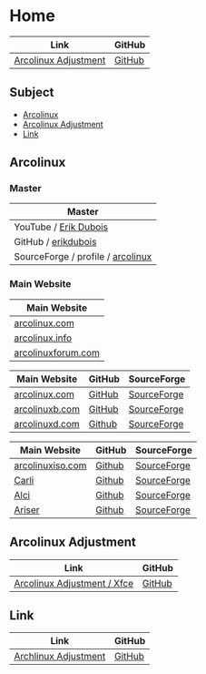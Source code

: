 

# Home

| Link | GitHub |
| ---- | ------ |
| [Arcolinux Adjustment](https://samwhelp.github.io/arcolinux-adjustment/) | [GitHub](https://github.com/samwhelp/arcolinux-adjustment) |




## Subject

* [Arcolinux](#arcolinux)
* [Arcolinux Adjustment](#arcolinux-adjustment)
* [Link](#link)


## Arcolinux

### Master

| Master |
| --- |
| YouTube / [Erik Dubois](https://www.youtube.com/@ErikDubois) |
| GitHub / [erikdubois](https://github.com/erikdubois) |
| SourceForge / profile / [arcolinux](https://sourceforge.net/u/arcolinux/profile/) |


### Main Website

| Main Website |
| --- |
| [arcolinux.com](https://arcolinux.com/)
| [arcolinux.info](https://www.arcolinux.info/) |
| [arcolinuxforum.com](https://arcolinuxforum.com/) |


| Main Website | GitHub | SourceForge |
| --- | --- | --- |
| [arcolinux.com](https://arcolinux.com/) | [GitHub](https://github.com/arcolinux) | [SourceForge](https://sourceforge.net/u/arcolinux/profile/) |
| [arcolinuxb.com](https://www.arcolinuxb.com/) | [GitHub](https://github.com/arcolinuxb) | [SourceForge](https://sourceforge.net/p/arcolinux-community-editions/) |
| [arcolinuxd.com](https://www.arcolinuxd.com/) | [Github](https://github.com/arcolinuxd) | [SourceForge](https://sourceforge.net/projects/arcolinux/) |


| Main Website | GitHub | SourceForge |
| --- | --- | --- |
| [arcolinuxiso.com](https://www.arcolinuxiso.com/) | [Github](https://github.com/arcolinuxiso) | [SourceForge](https://sourceforge.net/projects/carli/) |
| [Carli](https://www.arcolinuxiso.com/) | [Github](https://github.com/arcolinuxiso) | [SourceForge](https://sourceforge.net/projects/carli/) |
| [Alci](https://alci.online/) | [Github](https://github.com/arch-linux-calamares-installer) | [SourceForge](https://sourceforge.net/p/alci/) |
| [Ariser](https://ariser.eu/) | [Github](https://github.com/ariser-installer) | [SourceForge](https://sourceforge.net/p/archlinux-alis/) |




## Arcolinux Adjustment

| Link | GitHub |
| ---- | ------ |
| [Arcolinux Adjustment / Xfce](https://samwhelp.github.io/arcolinux-adjustment-xfce/) | [GitHub](https://github.com/samwhelp/arcolinux-adjustment-xfce) |



## Link

| Link | GitHub |
| ---- | ------ |
| [Archlinux Adjustment](https://samwhelp.github.io/archlinux-adjustment/) | [GitHub](https://github.com/samwhelp/archlinux-adjustment) |
